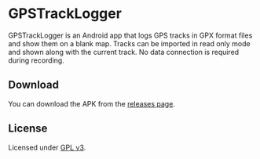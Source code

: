 # GPSTrackLogger

GPSTrackLogger is an Android app that logs GPS tracks in GPX format files and show them on a blank map. 
Tracks can be imported in read only mode and shown along with the current track. No data connection is required during recording. 

## Download
You can download the APK from the <a href="https://github.com/fcibecchini/GPSTrackLogger/releases/">releases page</a>.


## License

Licensed under <a href="http://www.gnu.org/licenses/gpl-3.0.html">GPL v3</a>.

